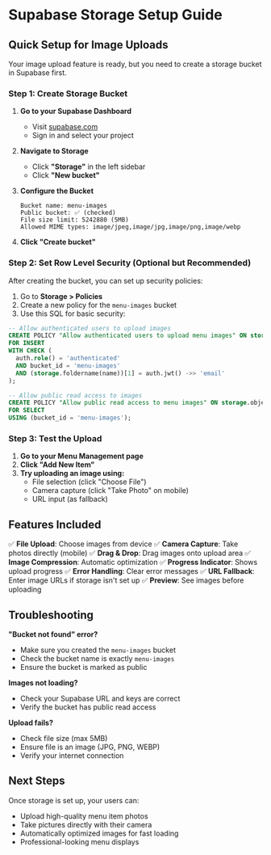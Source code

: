 # Supabase Storage Setup Guide

## Quick Setup for Image Uploads

Your image upload feature is ready, but you need to create a storage bucket in Supabase first.

### Step 1: Create Storage Bucket

1. **Go to your Supabase Dashboard**
   - Visit [supabase.com](https://supabase.com)
   - Sign in and select your project

2. **Navigate to Storage**
   - Click **"Storage"** in the left sidebar
   - Click **"New bucket"**

3. **Configure the Bucket**
   ```
   Bucket name: menu-images
   Public bucket: ✅ (checked)
   File size limit: 5242880 (5MB)
   Allowed MIME types: image/jpeg,image/jpg,image/png,image/webp
   ```

4. **Click "Create bucket"**

### Step 2: Set Row Level Security (Optional but Recommended)

After creating the bucket, you can set up security policies:

1. Go to **Storage > Policies**
2. Create a new policy for the `menu-images` bucket
3. Use this SQL for basic security:

```sql
-- Allow authenticated users to upload images
CREATE POLICY "Allow authenticated users to upload menu images" ON storage.objects
FOR INSERT
WITH CHECK (
  auth.role() = 'authenticated' 
  AND bucket_id = 'menu-images'
  AND (storage.foldername(name))[1] = auth.jwt() ->> 'email'
);

-- Allow public read access to images
CREATE POLICY "Allow public read access to menu images" ON storage.objects
FOR SELECT
USING (bucket_id = 'menu-images');
```

### Step 3: Test the Upload

1. **Go to your Menu Management page**
2. **Click "Add New Item"**
3. **Try uploading an image using:**
   - File selection (click "Choose File")
   - Camera capture (click "Take Photo" on mobile)
   - URL input (as fallback)

## Features Included

✅ **File Upload**: Choose images from device
✅ **Camera Capture**: Take photos directly (mobile)
✅ **Drag & Drop**: Drag images onto upload area
✅ **Image Compression**: Automatic optimization
✅ **Progress Indicator**: Shows upload progress
✅ **Error Handling**: Clear error messages
✅ **URL Fallback**: Enter image URLs if storage isn't set up
✅ **Preview**: See images before uploading

## Troubleshooting

**"Bucket not found" error?**
- Make sure you created the `menu-images` bucket
- Check the bucket name is exactly `menu-images`
- Ensure the bucket is marked as public

**Images not loading?**
- Check your Supabase URL and keys are correct
- Verify the bucket has public read access

**Upload fails?**
- Check file size (max 5MB)
- Ensure file is an image (JPG, PNG, WEBP)
- Verify your internet connection

## Next Steps

Once storage is set up, your users can:
- Upload high-quality menu item photos
- Take pictures directly with their camera
- Automatically optimized images for fast loading
- Professional-looking menu displays
